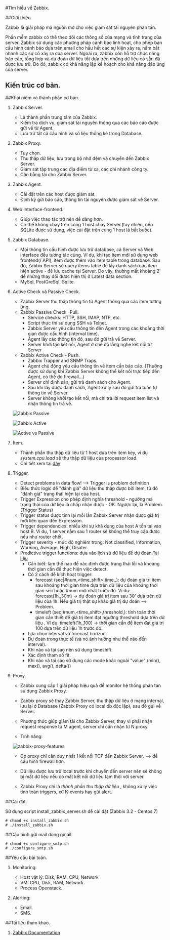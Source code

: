 #Tìm hiểu về Zabbix.

##Giới thiệu.

Zabbix là giải pháp mã nguồn mở cho việc giám sát tài nguyên phân tán.

Phần mềm zabbix có thể theo dõi các thông số của mạng và tình trạng của server. Zabbix sử dụng các phương pháp cảnh báo linh hoạt, cho phép bạn cấu hình cảnh báo dựa trên email cho hầu hết các sự kiện xảy ra, nắm bắt nhanh các sự cố xảy ra của server. Ngoài ra, zabbix còn hỗ trợ chức năng báo cáo, tổng hợp và dự đoán dữ liệu tốt dựa trên những dữ liệu có sẵn đã được lưu trữ. Do đó, zabbix có khả năng lập kế hoạch cho khả năng đáp ứng của server.

## Kiến trúc cơ bản.

##Khái niệm và thành phần cơ bản.

1. Zabbix Server.

    - Là thành phần trung tâm của Zabbix.
    - Kiểm tra dịch vụ, giám sát tài nguyên thông qua các báo cáo được gửi về từ Agent.
    - Lưu trữ tất cả cấu hình và số liệu thống kê trong Database.

2. Zabbix Proxy.

    - Tùy chọn.
    - Thu thập dữ liệu, lưu trong bộ nhớ đệm và chuyển đến Zabbix Server.
    - Giám sát tập trung các địa điểm từ xa, các chi nhánh công ty.
    - Cân bằng tải cho Zabbix Server.

3. Zabbix Agent.

    - Cài đặt trên các host được giám sát.
    - Định kỳ gửi báo cáo, thông tin tài nguyên được giám sát về Server.

4. Web Interface-frontend.

    - Giúp việc thao tác trở nên dễ dàng hơn.
    - Có thể không chạy trên cùng 1 host chạy Server.(tuy nhiên, nếu SQLite được sử dụng, việc cài đặt trên cùng 1 host là bắt buộc).

5. Zabbix Database.

    - Mọi thông tin cấu hình được lưu trữ database, cả Server và Web interface đều tương tác cùng. Ví dụ, khi tạo item mới sử dụng web frontend(/ API), item được thêm vào item table trong database. Sau đó, Zabbix Server sẽ query items table để lấy danh sách các item hiện active - để lưu cache tại Server. Do vậy, thường mất khoảng 2' để những thay đổi được hiện thị ở Latest data section.
    - MySql, PostGreSql, Sqlite.

6. Active Check và Passive Check.

    - Zabbix Server thu thập thông tin từ Agent thông qua các item tương ứng.
    - Zabbix Passive Check -Pull.
        + Service checks: HTTP, SSH, IMAP, NTP, etc.
        + Script thực thi sử dụng SSH và Telnet.
        + Zabbix Server yêu cầu thông tin đến Agent trong các khoảng thời gian được cấu hình (interval time).
        + Agent lấy các thông tin đó, sau đó gửi trả về Server.
        + Server khởi tạo kết nối, Agent ở chế độ lắng nghe kết nối từ Server
    - Zabbix Active Check - Push.
        + Zabbix Trapper and SNMP Traps.
        + Agent chủ động yêu cầu thông tin về item cần báo cáo. (Thường được sử dụng khi Zabbix Server không thể kết nối trực tiếp đến Agent, có thể do firewall...)
        + Server chỉ định sẵn, gửi trả danh sách cho Agent.
        + Sau khi lấy được danh sách, Agent xử lý sau đó gửi trả tuần tự thông tin về Server.
        + Server không khởi tạo kết nối, mà chỉ trả lời request item list và nhận thông tin trả về.

	![Zabbix Passive](https://camo.githubusercontent.com/bd41c14ab920462a11c818ecc5a62c3422d6d939/687474703a2f2f692e696d6775722e636f6d2f516130337948522e706e67)

	![Zabbix Active](https://camo.githubusercontent.com/e3b6e63cd8d40a5d198b1354018a18f241269b18/687474703a2f2f692e696d6775722e636f6d2f585570626a39532e706e67)

	![Active vs Passive](http://image.slidesharecdn.com/fisl2015workshoponproblemdetection-150710104738-lva1-app6892/95/zabbix-smart-problem-detection-fisl-2015-workshop-8-638.jpg?cb=1436526745)


7. Item.

    - Thành phần thu thập dữ liệu từ 1 host dựa trên item key, ví dụ _system.cpu.load_ sẽ thu thập dữ liệu của processor load.
    - Chi tiết xem tại [đây](https://www.zabbix.com/documentation/3.2/manual/config/items)

8. Trigger.

    - Detect problems in data flow! --> Trigger is problem definition
    - Biểu thức logic để "đánh giá" dữ liệu thu thập được bởi item, từ đó "đánh giá" trạng thái hiện tại của host.
    - Trigger Expression cho phép định nghĩa threshold - ngưỡng mà trạng thái của dữ liệu là chấp nhận được - OK. Ngược lại, là Problem.(Trigger Status)
    - Trigger status được tính lại mỗi lần Zabbix Server nhận được giá trị mới liên quan đến Expression.
    - Trigger dependencies: nhiều khi sự khả dụng của host A tồn tại vào host B. Ví dụ, 1 server nằm sau 1 router sẽ không thể truy cập được nếu như router chết.
    - Trigger severity - mức độ nghiêm trọng: Not classified, Information, Warning, Average, High, Disater.
    - Predictive trigger functions: dựa vào lịch sử dữ liệu để dự đoán.[Tài liệu](http://zabbix.org/mw/images/1/18/Prediction_docs.pdf)
        + Cần biết: làm thế nào để xác định được trạng thái lỗi và khoảng thời gian cần để thực hiện việc detect.
        + Có 2 cách để kích hoạt trigger:
            - forecast (sec|#num,<time_shift>,time,<fit>,<mode>): dự đoán giá trị item sau khoảng thời gian time dựa trên dữ liệu của khoảng thời gian sec hoặc #num mới nhất trước đó. Ví dụ:  forecast(1h,,30m) → dự đoán giá trị item sau 30' dựa trên dữ liệu của 1h. Nếu giá trị thật sự khác giá trị dự đoán --> Problem.
            - timeleft (sec|#num,<time_shift>,threshold,<fit>): tính toán thời gian cần thiết để giá trị item đạt ngưỡng threshold dựa trên dữ liệu . Ví dụ:  timeleft(1h,,100) → thời gian cần để item đạt giá trị 100 dựa trên dữ liệu 1h trước đó.
        + Lựa chọn interval và forecast horizon.
        + Dự đoán trong thực tế (và nó ảnh hưởng như thế nào đến interval).
        + Khi nào và tại sao nên sử dụng timeshift.
        + Xác định tham số fit.
        + Khi nào và tại sao sử dụng các mode khác ngoài "value" (min(), max(), avg(), delta())

9. Proxy.

    - Zabbix cung cấp 1 giải pháp hiệu quả để monitor hệ thống phân tán sử
      dụng Zabbix Proxy.

    - Zabbix proxy sẽ thay Zabbix Server, thu thập dữ liệu ở mạng internal,
      lưu lại ở Database (Zabbix Proxy có local db độc lập), sau đó gửi về
      Server.

    - Phương thức giúp giảm tải cho Zabbix Server, thay vì phải nhận request
      response từ M agent, server chỉ cần nhận từ N proxy.

    - Tính năng:

	![zabbix-proxy-features](https://github.com/ntk148v/zabbix_research/blob/master/images/Screenshot%20from%202017-01-13%2010-11-18.png?raw=true)

    - Do proxy chỉ cân duy nhất 1 kết nối TCP đến Zabbix Server. --> dễ cấu
      hình firewall hơn.

    - Dữ liệu được lưu trữ local trước khi chuyển đến server nên sẽ không bị
      mất dữ liệu nếu có mất kết nối dữ liệu tạm thời với server.

    - Zabbix Proxy chỉ là _thành phần thu thập dữ liệu_ , không xử lý việc
      tính toán triggers, xử lý events hay gửi alert.

##Cài đặt.

Sử dụng script install\_zabbix\_server.sh để cài đặt (Zabbix 3.2 - Centos 7)

	# chmod +x install_zabbix.sh
	# ./install_zabbix.sh

##Cấu hình gửi mail dùng gmail.

    # chmod +x configure_smtp.sh
    # ./configure_smtp.sh

##Yêu cầu bài toán.

1. Monitoring:
    - Host vật lý:  Disk, RAM, CPU, Network
    - VM: CPU, Disk, RAM, Network.
    - Process Openstack.

2. Alerting:
    - Email.
    - SMS.

##Tài liệu tham khảo.

1. [Zabbix Documentation](https://www.zabbix.com/documentation/3.2/)
